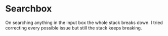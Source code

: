# Searchbox

On searching anything in the input box the whole stack breaks down. I tried correcting every possible issue but still the stack keeps breaking.
